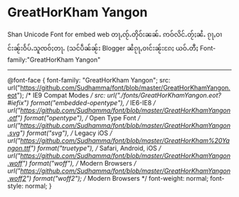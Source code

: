 # GreatHorKham Yangon
Shan Unicode Font for embed web
တႃႇၸႂ်ႉတိုဝ်းၼၼ်ႉ ဢဝ်လိင်ႉတႂ်ႈၼႆႉ ၵႂႃႇဝၢင်းၼႂ်းဝႅပ်ႉသူၸဝ်ႈတႃႉ (သင်ပဵၼ်ၼႂ်း Blogger ၼႆၵႂႃႇဝၢင်းၼႂ်းၵႄႈ  <style> ... </style> ယဝ်ႉတီႈ Font-family:"GreatHorKham Yangon"
******************************************
@font-face {
  font-family: "GreatHorKham Yangon";
  src: url("https://github.com/Sudhamma/font/blob/master/GreatHorKhamYangon.eot"); /* IE9 Compat Modes */
  src: url("./fonts/GreatHorKhamYangon.eot?#iefix") format("embedded-opentype"), /* IE6-IE8 */
    url("https://github.com/Sudhamma/font/blob/master/GreatHorKhamYangon.otf") format("opentype"), /* Open Type Font */
    url("https://github.com/Sudhamma/font/blob/master/GreatHorKhamYangon.svg") format("svg"), /* Legacy iOS */
    url("https://github.com/Sudhamma/font/blob/master/GreatHorKham%20Yangon.ttf") format("truetype"), /* Safari, Android, iOS */
    url("https://github.com/Sudhamma/font/blob/master/GreatHorKhamYangon.woff") format("woff"), /* Modern Browsers */
    url("https://github.com/Sudhamma/font/blob/master/GreatHorKhamYangon.woff2") format("woff2"); /* Modern Browsers */
  font-weight: normal;
  font-style: normal;
}
